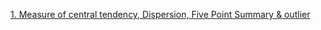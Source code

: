 [1. Measure of central tendency, Dispersion, Five Point Summary & outlier](https://github.com/NirajanRijal/statistics-for-data-analysis/blob/main/STATISTICS.pdf)<br />

